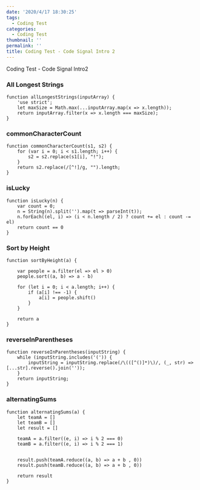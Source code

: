 ```yaml
---
date: '2020/4/17 18:30:25'
tags:
  - Coding Test
categories:
  - Coding Test
thumbnail: ''
permalink: ''
title: Coding Test - Code Signal Intro 2
---
```


Coding Test - Code Signal Intro2



<!-- more -->

### All Longest Strings

```
function allLongestStrings(inputArray) {
    'use strict';
    let maxSize = Math.max(...inputArray.map(x => x.length));
    return inputArray.filter(x => x.length === maxSize);
}
```

### commonCharacterCount

```
function commonCharacterCount(s1, s2) {
    for (var i = 0; i < s1.length; i++) {
        s2 = s2.replace(s1[i], "!");
    }
    return s2.replace(/[^!]/g, "").length;
}
```

### isLucky

```
function isLucky(n) {
    var count = 0;
    n = String(n).split('').map(t => parseInt(t));
    n.forEach((el, i) => (i < n.length / 2) ? count += el : count -= el)
    return count == 0
}
```

### Sort by Height

```
function sortByHeight(a) {

    var people = a.filter(el => el > 0)
    people.sort((a, b) => a - b)

    for (let i = 0; i < a.length; i++) {
        if (a[i] !== -1) {
            a[i] = people.shift()
        }
    }

    return a
}
```

### reverseInParentheses

```
function reverseInParentheses(inputString) {
    while (inputString.includes('(')) {
        inputString = inputString.replace(/\(([^()]*)\)/, (_, str) => [...str].reverse().join(''));
    }
    return inputString;
}
```

### alternatingSums

```
function alternatingSums(a) {
    let teamA = []
    let teamB = []
    let result = []

    teamA = a.filter((e, i) => i % 2 === 0)
    teamB = a.filter((e, i) => i % 2 === 1)


    result.push(teamA.reduce((a, b) => a + b , 0))
    result.push(teamB.reduce((a, b) => a + b , 0))

    return result
}
```